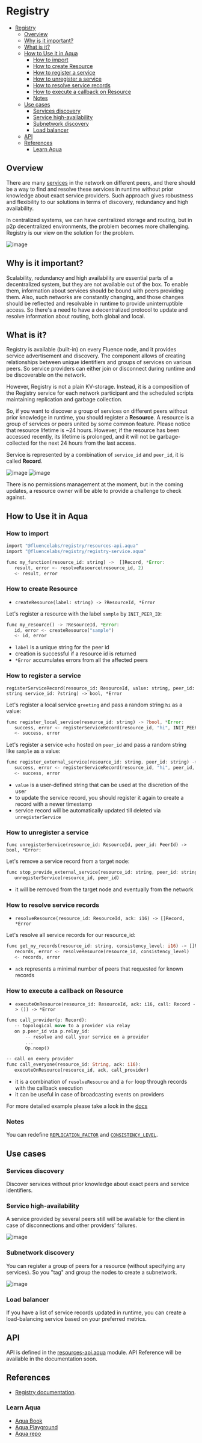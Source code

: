 # Registry

- [Registry](#registry)
  - [Overview](#overview)
  - [Why is it important?](#why-is-it-important)
  - [What is it?](#what-is-it)
  - [How to Use it in Aqua](#how-to-use-it-in-aqua)
    - [How to import](#how-to-import)
    - [How to create Resource](#how-to-create-resource)
    - [How to register a service](#how-to-register-a-service)
    - [How to unregister a service](#how-to-unregister-a-service)
    - [How to resolve service records](#how-to-resolve-service-records)
    - [How to execute a callback on Resource](#how-to-execute-a-callback-on-resource)
    - [Notes](#notes)
  - [Use cases](#use-cases)
    - [Services discovery](#services-discovery)
    - [Service high-availability](#service-high-availability)
    - [Subnetwork discovery](#subnetwork-discovery)
    - [Load balancer](#load-balancer)
  - [API](#api)
  - [References](#references)
    - [Learn Aqua](#learn-aqua)

## Overview

There are many [services](https://doc.fluence.dev/docs/concepts#services) in the network on different peers, and there should be a way to find and resolve these services in runtime without prior knowledge about exact service providers. Such approach gives robustness and flexibility to our solutions in terms of discovery, redundancy and high availability.

In centralized systems, we can have centralized storage and routing, but in p2p decentralized environments, the problem becomes more challenging. Registry is our view on the solution for the problem.

![image](images/registry.png)

## Why is it important?

Scalability, redundancy and high availability are essential parts of a decentralized system, but they are not available out of the box. To enable them, information about services should be bound with peers providing them. Also, such networks are constantly changing, and those changes should be reflected and resolvable in runtime to provide uninterruptible access. So there's a need to have a decentralized protocol to update and resolve information about routing, both global and local.

## What is it?

Registry is available (built-in) on every Fluence node, and it provides service advertisement and discovery. The component allows of creating relationships between unique identifiers and groups of services on various peers. So service providers can either join or disconnect during runtime and be discoverable on the network.

However, Registry is not a plain KV-storage. Instead, it is a composition of the Registry service for each network participant and the scheduled scripts maintaining replication and garbage collection.

So, if you want to discover a group of services on different peers without prior knowledge in runtime, you should register a **Resource**. A resource is a group of services or peers united by some common feature. Please notice that resource lifetime is ~24 hours. However, if the resource has been accessed recently, its lifetime is prolonged, and it will not be garbage-collected for the next 24 hours from the last access.

Service is represented by a combination of `service_id` and `peer_id`, it is called **Record**.

![image](images/discovery.png)
![image](images/mapping.png)

There is no permissions management at the moment, but in the coming updates, a resource owner will be able to provide a challenge to check against.

## How to Use it in Aqua

### How to import
```rust
import "@fluencelabs/registry/resources-api.aqua"
import "@fluencelabs/registry/registry-service.aqua"

func my_function(resource_id: string) ->  []Record, *Error:
   result, error <- resolveResource(resource_id, 2)
   <- result, error
```

### How to create Resource
- `createResource(label: string) -> ?ResourceId, *Error`

Let's register a resource with the label `sample` by `INIT_PEER_ID`:
```rust
func my_resource() -> ?ResourceId, *Error:
   id, error <- createResource("sample")
   <- id, error
```

- `label` is a unique string for the peer id
- creation is successful if a resource id is returned
- `*Error` accumulates errors from all the affected peers
### How to register a service
  ```
  registerServiceRecord(resource_id: ResourceId, value: string, peer_id: string service_id: ?string) -> bool, *Error
  ```

Let's register a local service `greeting` and pass a random string `hi` as a value:
```rust
func register_local_service(resource_id: string) -> ?bool, *Error:
   success, error <- registerServiceRecord(resource_id, "hi", INIT_PEER_ID, ?[greeting])
   <- success, error
```


Let's register a service `echo` hosted on `peer_id` and pass a random string like `sample` as a value:
```rust
func register_external_service(resource_id: string, peer_id: string) -> ?bool, *Error:
   success, error <- registerServiceRecord(resource_id, "hi", peer_id, ?[greeting])
   <- success, error
```

- `value` is a user-defined string that can be used at the discretion of the user
- to update the service record, you should register it again to create a record with a newer timestamp
- service record will be automatically updated till deleted via `unregisterService`


### How to unregister a service
```
func unregisterService(resource_id: ResourceId, peer_id: PeerId) -> bool, *Error:
```
Let's remove a service record from a target node:
```rust
func stop_provide_external_service(resource_id: string, peer_id: string):
   unregisterService(resource_id, peer_id)
```

- it will be removed from the target node and eventually from the network

### How to resolve service records
- `resolveResource(resource_id: ResourceId, ack: i16) -> []Record, *Error`

Let's resolve all service records for our resource_id:
```rust
func get_my_records(resource_id: string, consistency_level: i16) -> []Record, *Error:
   records, error <- resolveResource(resource_id, consistency_level)
   <- records, error
```

- `ack` represents a minimal number of peers that requested for known records

### How to execute a callback on Resource
- `executeOnResource(resource_id: ResourceId, ack: i16, call: Record -> ()) -> *Error`

```rust
func call_provider(p: Record):
   -- topological move to a provider via relay
   on p.peer_id via p.relay_id:
       -- resolve and call your service on a provider
       ...
       Op.noop()

-- call on every provider
func call_everyone(resource_id: String, ack: i16):
   executeOnResource(resource_id, ack, call_provider)
```

- it is a combination of `resolveResource` and a `for` loop through records with the callback execution
- it can be useful in case of broadcasting events on providers

For more detailed example please take a look in the [docs](https://doc.fluence.dev/aqua-book/libraries/registry#call-a-function-on-resource-providers)

### Notes
You can redefine [`REPLICATION_FACTOR`](https://github.com/fluencelabs/registry/blob/main/aqua/resources-api.aqua#L10) and [`CONSISTENCY_LEVEL`](https://github.com/fluencelabs/registry/blob/main/aqua/resources-api.aqua#L11).


## Use cases

### Services discovery
Discover services without prior knowledge about exact peers and service identifiers.

### Service high-availability
A service provided by several peers still will be available for the client in case of disconnections and other providers' failures.

![image](images/availability.png)

### Subnetwork discovery
You can register a group of peers for a resource (without specifying any services). So you "tag" and group the nodes to create a subnetwork.

![image](images/subnetwork.png)

### Load balancer
If you have a list of service records updated in runtime, you can create a load-balancing service based on your preferred metrics.

## API

API is defined in the [resources-api.aqua](./aqua/resources-api.aqua) module. API Reference will be available in the documentation soon.


## References
- [Registry documentation](https://fluence.dev/aqua-book/libraries/registry).

### Learn Aqua

* [Aqua Book](https://fluence.dev/aqua-book/)
* [Aqua Playground](https://github.com/fluencelabs/aqua-playground)
* [Aqua repo](https://github.com/fluencelabs/aqua)
